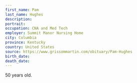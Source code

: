 ```yaml
---
first_name: Pam
last_name: Hughes
description: 
portrait: 
occupation: CNA and Med Tech
employer: Summit Manor Nursing Home
city: Columbia
province: Kentucky
country: United States
source: https://www.grissommartin.com/obituary/Pam-Hughes
birth_date: 
death_date: 
---
```


50 years old.